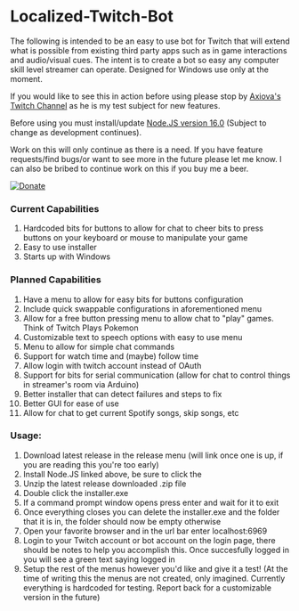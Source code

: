 # Localized-Twitch-Bot

The following is intended to be an easy to use bot for Twitch that will extend what is possible from existing third party apps such as in game interactions and audio/visual cues. The intent is to create a bot so easy any computer skill level streamer can operate. Designed for Windows use only at the moment. 

If you would like to see this in action before using please stop by [Axiova's Twitch Channel](twitch.tv/axiova) as he is my test subject for new features. 

Before using you must install/update [Node.JS version 16.0](https://nodejs.org/en/download/current/) (Subject to change as development continues). 

Work on this will only continue as there is a need. If you have feature requests/find bugs/or want to see more in the future please let me know. I can also be bribed to continue work on this if you buy me a beer. 

[![Donate](https://img.shields.io/badge/Donate-PayPal-green.svg)](https://www.paypal.com/cgi-bin/webscr?cmd=_s-xclick&hosted_button_id=XNUJQACTEAUR8)

### Current Capabilities
1. Hardcoded bits for buttons to allow for chat to cheer bits to press buttons on your keyboard or mouse to manipulate your game
2. Easy to use installer
3. Starts up with Windows

### Planned Capabilities
1. Have a menu to allow for easy bits for buttons configuration
2. Include quick swappable configurations in aforementioned menu
3. Allow for a free button pressing menu to allow chat to "play" games. Think of Twitch Plays Pokemon
4. Customizable text to speech options with easy to use menu
5. Menu to allow for simple chat commands
6. Support for watch time and (maybe) follow time
7. Allow login with twitch account instead of OAuth
8. Support for bits for serial communication (allow for chat to control things in streamer's room via Arduino)
9. Better installer that can detect failures and steps to fix
10. Better GUI for ease of use
11. Allow for chat to get current Spotify songs, skip songs, etc

### Usage:
1. Download latest release in the release menu (will link once one is up, if you are reading this you're too early)
2. Install Node.JS linked above, be sure to click the 
3. Unzip the latest release downloaded .zip file
4. Double click the installer.exe
5. If a command prompt window opens press enter and wait for it to exit
6. Once everything closes you can delete the installer.exe and the folder that it is in, the folder should now be empty otherwise
7. Open your favorite browser and in the url bar enter localhost:6969
8. Login to your Twitch account or bot account on the login page, there should be notes to help you accomplish this. Once succesfully logged in you will see a green text saying logged in
9. Setup the rest of the menus however you'd like and give it a test! (At the time of writing this the menus are not created, only imagined. Currently everything is hardcoded for testing. Report back for a customizable version in the future)
